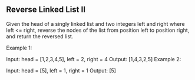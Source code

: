 ## Reverse Linked List II

Given the head of a singly linked list and two integers left and right where left <= right, reverse the nodes of the list from position left to position right, and return the reversed list.



Example 1:


Input: head = [1,2,3,4,5], left = 2, right = 4
Output: [1,4,3,2,5]
Example 2:

Input: head = [5], left = 1, right = 1
Output: [5]
